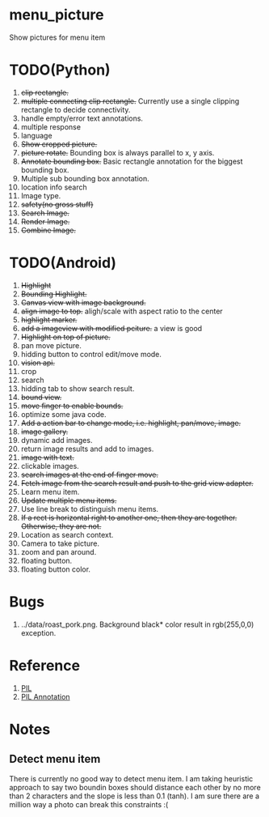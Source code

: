 # menu_picture
Show pictures for menu item

# TODO(Python)
1. ~~clip rectangle.~~
2. ~~multiple connecting clip rectangle.~~ Currently use a single clipping rectangle to decide connectivity.
3. handle empty/error text annotations.
4. multiple response
5. language
6. ~~Show cropped picture.~~
7. ~~picture rotate.~~ Bounding box is always parallel to x, y axis.
8. ~~Annotate bounding box.~~ Basic rectangle annotation for the biggest bounding box.
9. Multiple sub bounding box annotation.
10. location info search
11. Image type.
12. ~~safety(no gross stuff)~~
13. ~~Search Image.~~
14. ~~Render Image.~~
15. ~~Combine Image.~~

# TODO(Android)
1. ~~Highlight~~
2. ~~Bounding Highlight.~~
3. ~~Canvas view with image background.~~
4. ~~align image to top.~~ aligh/scale with aspect ratio to the center
5. ~~highlight marker.~~
6. ~~add a imageview with modified pciture.~~ a view is good
7. ~~Highlight on top of picture.~~
8. pan move picture.
9. hidding button to control edit/move mode.
10. ~~vision api.~~
11. crop
12. search
13. hidding tab to show search result.
14. ~~bound view.~~
15. ~~move finger to enable bounds.~~
16. optimize some java code.
17. ~~Add a action bar to change mode, i.e. highlight, pan/move, image.~~
18. ~~image gallery.~~
19. dynamic add images.
20. return image results and add to images.
21. ~~image with text.~~
22. clickable images.
23. ~~search images at the end of finger move.~~
24. ~~Fetch image from the search result and push to the grid view adapter.~~
25. Learn menu item.
26. ~~Update multiple menu items.~~
27. Use line break to distinguish menu items.
28. ~~If a rect is horizontal right to another one, then they are together. Otherwise, they are not.~~
29. Location as search context.
30. Camera to take picture.
31. zoom and pan around.
32. floating button.
33. floating button color.

# Bugs
1. ../data/roast_pork.png. Background black* color result in rgb(255,0,0) exception.

# Reference
1. [PIL](https://pillow.readthedocs.io/en/latest/handbook/index.html)
2. [PIL Annotation](http://effbot.org/imagingbook/imagedraw.htm)

# Notes
## Detect menu item
There is currently no good way to detect menu item. I am taking heuristic approach to say two boundin boxes should distance each other by no more than 2 characters and the slope is less than 0.1 (tanh). I am sure there are a million way a photo can break this constraints :(